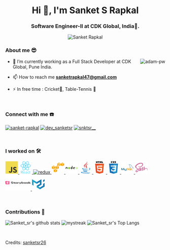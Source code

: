 <h1 align="center">Hi 👋, I'm Sanket S Rapkal</h1>
<h3 align="center">Software Engineer-II at CDK Global, India🌟.</h3>
<p align="center"> <img src="https://komarev.com/ghpvc/?username=sanketsr26&label=Profile%20views&color=orange&style=flat"
    alt="Sanket Rapkal" />
</p>

<h3 align="left">About me 😎</h3>
<p><img align="right" src="https://github.com/Adam-pw/Adam-pw/blob/main/animation_500_kxa883sd.gif" alt="adam-pw" /></p>

- 🌱 I’m currently working as a Full Stack Developer at CDK Global, Pune India.

- 📫 How to reach me **sanketrapkal47@gmail.com**

- ⚡ In free time : Cricket🏏, Table-Tennis 🏓

<br>

<h3 align="left">Connect with me ☎️</h3>
<p align="left">
  <a href="https:https://www.linkedin.com/in/sanket-rapkal/" target="_blank"><img align="center"
      src="https://raw.githubusercontent.com/rahuldkjain/github-profile-readme-generator/master/src/images/icons/Social/linked-in-alt.svg"
      alt="sanket-rapkal" height="30" width="40" /></a>
  <a href="https://stackoverflow.com/users/18292502/dev-sanketsr" target="_blank"><img align="center"
      src="https://github.com/rahuldkjain/github-profile-readme-generator/blob/master/src/images/icons/Social/stack-overflow.svg"
      alt="dev_sanketsr" height="30" width="40" /></a>
  <a href="https://www.instagram.com/snktsr__/" target="blank"><img align="center"
      src="https://raw.githubusercontent.com/rahuldkjain/github-profile-readme-generator/master/src/images/icons/Social/instagram.svg"
      alt="snktsr__" height="30" width="40" /></a>
</p>

<br>

<h3 align="left">I worked on 🛠</h3>

<p align="left">
  <a href="https://developer.mozilla.org/en-US/docs/Web/JavaScript" target="_blank" rel="noreferrer">
    <img src="https://raw.githubusercontent.com/devicons/devicon/master/icons/javascript/javascript-original.svg" alt="javascript" width="40" height="40" />
  </a>
  <a href="https://reactjs.org/" target="_blank" rel="noreferrer">
    <img src="https://raw.githubusercontent.com/devicons/devicon/master/icons/react/react-original-wordmark.svg" alt="react" width="40" height="40" />
  </a>
  <a href="https://redux.js.org/" target="_blank" rel="noreferrer">
    <img src="https://github.com/rahuldkjain/github-profile-readme-generator/blob/master/src/images/icons/FrontendDevelopment/redux.svg" alt="redux" width="40" height="40" />
  </a>
  <a href="https://aws.amazon.com/" target="_blank" rel="noreferrer">
    <img src="https://github.com/devicons/devicon/blob/master/icons/amazonwebservices/amazonwebservices-original.svg" alt="aws" width="40" height="40" />
  </a>
  <a href="https://nodejs.org" target="_blank" rel="noreferrer">
    <img src="https://raw.githubusercontent.com/devicons/devicon/master/icons/nodejs/nodejs-original-wordmark.svg" alt="nodejs" width="40" height="40" />
  </a>
  <a href="https://www.java.com" target="_blank" rel="noreferrer">
    <img src="https://raw.githubusercontent.com/devicons/devicon/master/icons/java/java-original.svg" alt="java" width="40" height="40" />
  </a>
  <a href="https://www.w3.org/html/" target="_blank" rel="noreferrer">
    <img src="https://raw.githubusercontent.com/devicons/devicon/master/icons/html5/html5-original-wordmark.svg" alt="html5" width="40" height="40" />
  </a>
  <a href="https://www.w3schools.com/css/" target="_blank" rel="noreferrer">
    <img src="https://raw.githubusercontent.com/devicons/devicon/master/icons/css3/css3-original-wordmark.svg" alt="css3" width="40" height="40" />
  </a>
  <a href="https://www.mysql.com/" target="_blank" rel="noreferrer">
    <img src="https://raw.githubusercontent.com/devicons/devicon/master/icons/mysql/mysql-original-wordmark.svg" alt="mysql" width="40" height="40" />
  </a>
  <a href="https://sass-lang.com" target="_blank" rel="noreferrer">
    <img src="https://raw.githubusercontent.com/devicons/devicon/master/icons/sass/sass-original.svg" alt="sass" width="40" height="40" />
  </a>
  <a href="https://storybook.js.org/" target="_blank" rel="noreferrer">
    <img src="https://github.com/devicons/devicon/blob/master/icons/storybook/storybook-original-wordmark.svg" alt="javascript" width="80" height="50" />
  </a>
  <a href="https://v4.mui.com/" target="_blank" rel="noreferrer">
    <img src="https://github.com/devicons/devicon/blob/master/icons/materialui/materialui-original.svg" alt="material-ui" width="40" height="40" />
  </a>
</p>

<br>

<h3>Contributions 🏅</h3>

![Sanket_sr's github stats](https://github-readme-stats.vercel.app/api?username=sanketsr26&show_icons=true&theme=tokyonight)
<img src="https://github-readme-streak-stats.herokuapp.com/?user=sanketsr26&theme=tokyonight" alt="mystreak"/>
![Sanket_sr's Top Langs](https://github-readme-stats.vercel.app/api/top-langs/?username=sanketsr26&theme=tokyonight&layout=compact)

<br>

Credits: [sanketsr26](https://github.com/sanketsr26)
